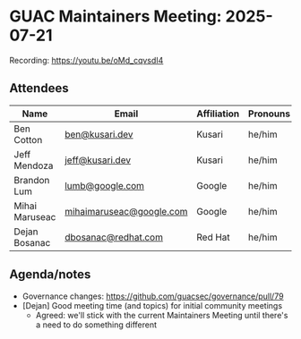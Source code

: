 # GUAC Maintainers Meeting: 2025-07-21

Recording: https://youtu.be/oMd_cqvsdI4

## Attendees

| Name | Email | Affiliation | Pronouns
| ---- | ----- | ----------- | --------
| Ben Cotton | ben@kusari.dev | Kusari | he/him
| Jeff Mendoza | jeff@kusari.dev | Kusari | he/him
| Brandon Lum | lumb@google.com | Google | he/him
| Mihai Maruseac | mihaimaruseac@google.com | Google | he/him
| Dejan Bosanac | dbosanac@redhat.com | Red Hat | he/him

## Agenda/notes

* Governance changes: https://github.com/guacsec/governance/pull/79 
* [Dejan] Good meeting time (and topics) for initial community meetings
    * Agreed: we'll stick with the current Maintainers Meeting until there's a need to do something different